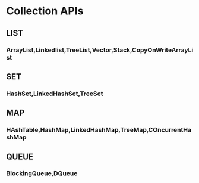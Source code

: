 # Collection APIs
## LIST
### ArrayList,Linkedlist,TreeList,Vector,Stack,CopyOnWriteArrayList
## SET
### HashSet,LinkedHashSet,TreeSet
## MAP
### HAshTable,HashMap,LinkedHashMap,TreeMap,COncurrentHashMap
## QUEUE
### BlockingQueue,DQueue
   
